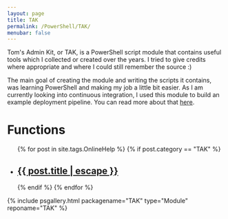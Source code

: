 ```yaml
---
layout: page
title: TAK
permalink: /PowerShell/TAK/
menubar: false
---
```


Tom's Admin Kit, or TAK, is a PowerShell script module that contains useful tools which I collected or created over the years. I tried to give credits where appropriate and where I could still remember the source :)

The main goal of creating the module and writing the scripts it contains, was learning PowerShell and making my job a little bit easier. As I am currently looking into continuous integration, I used this module to build an example deployment pipeline. You can read more about that [here](http://ntsystems.it/post/introducing-tak).

# Functions
<div class="home">
  <ul class="script-list">
    {% for post in site.tags.OnlineHelp %}
    {% if post.category == "TAK" %}
      <li>
        <h2>
          <a class="post-link" href="{{ post.url | prepend: site.baseurl }}">{{ post.title | escape }}</a>
        </h2>
      </li>
    {% endif %}
    {% endfor %}
  </ul>
</div>

{% include psgallery.html packagename="TAK" type="Module" reponame="TAK" %}
